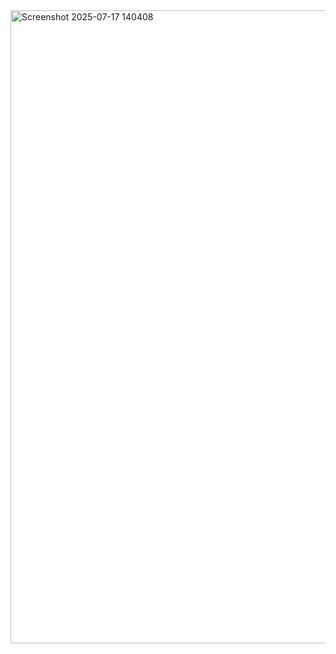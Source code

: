 <img width="1916" height="1013" alt="Screenshot 2025-07-17 140408" src="https://github.com/user-attachments/assets/65db0a52-7a2f-44fa-aa18-9ce3ce5d6a7f" />
